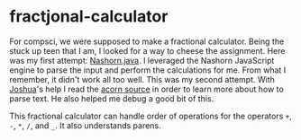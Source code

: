 # fractjonal-calculator

For compsci, we were supposed to make a fractional calculator.
Being the stuck up teen that I am, I looked for a way to cheese the assignment.
Here was my first attempt:
[Nashorn.java](https://github.com/coalpha/cs-java/blob/2f2fbcaaa6606146e65b18757bc85983df316c17/FracCalc/Nashorn.java).
I leveraged the Nashorn JavaScript engine to parse the input and perform the
calculations for me. From what I remember, it didn't work all too well.
This was my second attempt. With [Joshua](https://github.com/legodude17)'s help
I read the [acorn source](https://github.com/acornjs/acorn/tree/master/acorn/src)
in order to learn more about how to parse text. He also helped me debug a good
bit of this.

This fractional calculator can handle order of operations for the operators
`+`, `-`, `*`, `/`, and `_`. It also understands parens.
